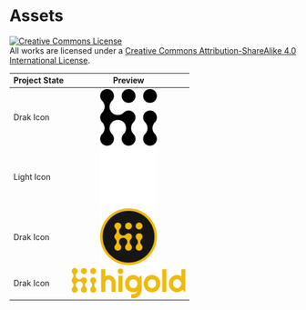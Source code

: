 # Assets

<a rel="license" href="http://creativecommons.org/licenses/by-sa/4.0/"><img alt="Creative Commons License" style="border-width:0" src="https://i.creativecommons.org/l/by-sa/4.0/80x15.png" /></a><br />All works are licensed under a <a rel="license" href="http://creativecommons.org/licenses/by-sa/4.0/">Creative Commons Attribution-ShareAlike 4.0 International License</a>.

| Project State | Preview |
|----------------|:----:|
| Drak Icon |<img src="./icon/icon-dark.png" width="100" align=center />|
| Light Icon |<img src="./icon/icon-light.png" width="100" align=center style="background-color: gray;" />|
| Drak Icon |<img src="./coin/coin.png" width="100" align=center />|
| Drak Icon |<img src="./logo/logo.png" width="200" align=center />|
